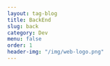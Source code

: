 ```yaml
---
layout: tag-blog
title: BackEnd
slug: back
category: Dev
menu: false
order: 1
header-img: "/img/web-logo.png"
---
```

